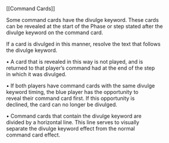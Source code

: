 [[Command Cards]]

Some command cards have the divulge keyword. These cards  
can be revealed at the start of the Phase or step stated after the  
divulge keyword on the command card. 

If a card is divulged in this manner, resolve the text that follows  
the divulge keyword.  

• A card that is revealed in this way is not played, and is  
returned to that player’s command had at the end of the step  
in which it was divulged.  

• If both players have command cards with the same divulge  
keyword timing, the blue player has the opportunity to  
reveal their command card first. If this opportunity is  
declined, the card can no longer be divulged.  

• Command cards that contain the divulge keyword are  
divided by a horizontal line. This line serves to visually  
separate the divulge keyword effect from the normal  
command card effect.